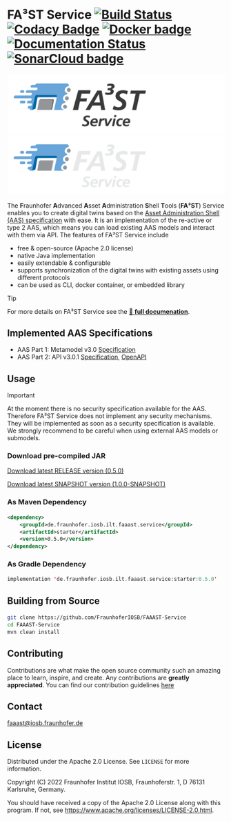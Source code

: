 # FA³ST Service [![Build Status](https://github.com/FraunhoferIOSB/FAAAST-Service/workflows/Maven%20Build/badge.svg)](https://github.com/FraunhoferIOSB/FAAAST-Service/actions) [![Codacy Badge](https://app.codacy.com/project/badge/Grade/25f6aafbdb0a4b5e8ba23672ec9411e5)](https://www.codacy.com/gh/FraunhoferIOSB/FAAAST-Service/dashboard?utm_source=github.com&amp;utm_medium=referral&amp;utm_content=FraunhoferIOSB/FAAAST-Service&amp;utm_campaign=Badge_Grade) [![Docker badge](https://img.shields.io/docker/pulls/fraunhoferiosb/faaast-service.svg)](https://hub.docker.com/r/fraunhoferiosb/faaast-service/) [![Documentation Status](https://readthedocs.org/projects/faaast-service/badge/?version=latest)](https://faaast-service.readthedocs.io/en/latest/?badge=latest) <a href="https://sonarcloud.io/summary/new_code?id=FraunhoferIOSB_FAAAST-Service" ><img src="https://sonarcloud.io/images/project_badges/sonarcloud-white.svg" alt="SonarCloud badge" width="105"/></a>

![FA³ST Logo Light](./docs/source/images/logo-positiv.png/#gh-light-mode-only "FA³ST Service Logo")
![FA³ST Logo Dark](./docs/source/images/logo-negativ.png/#gh-dark-mode-only "FA³ST Service Logo")

The **F**raunhofer **A**dvanced **A**sset **A**dministration **S**hell **T**ools (**FA³ST**) Service enables you to create digital twins based on the [Asset Administration Shell (AAS) specification](https://industrialdigitaltwin.org/en/content-hub/aasspecifications) with ease.
It is an implementation of the re-active or type 2 AAS, which means you can load existing AAS models and interact with them via API.
The features of FA³ST Service include

- free & open-source (Apache 2.0 license)
- native Java implementation
- easily extendable & configurable
- supports synchronization of the digital twins with existing assets using different protocols
- can be used as CLI, docker container, or embedded library


> [!TIP]
> For more details on FA³ST Service see the [:blue_book: **full documenation**](https://faaast-service.readthedocs.io/).


## Implemented AAS Specifications

- AAS Part 1: Metamodel v3.0 [Specification](https://industrialdigitaltwin.org/en/content-hub/aasspecifications/specification-of-the-asset-administration-shell-part-1-metamodel-idta-number-01001-3-0)
- AAS Part 2: API v3.0.1 [Specification](https://industrialdigitaltwin.org/en/content-hub/aasspecifications/specification-of-the-asset-administration-shell-part-2-application-programming-interfaces-idta-number-01002-3-0), [OpenAPI](https://app.swaggerhub.com/apis/Plattform_i40/Entire-API-Collection/V3.0.1)


## Usage

> [!IMPORTANT]
> At the moment there is no security specification available for the AAS.
> Therefore FA³ST Service does not implement any security mechanisms.
> They will be implemented as soon as a security specification is available.
> We strongly recommend to be careful when using external AAS models or submodels.

### Download pre-compiled JAR

<!--start:download-release-->
[Download latest RELEASE version (0.5.0)](https://repo1.maven.org/maven2/de/fraunhofer/iosb/ilt/faaast/service/starter/0.5.0/starter-0.5.0.jar)<!--end:download-release-->

<!--start:download-snapshot-->
[Download latest SNAPSHOT version (1.0.0-SNAPSHOT)](https://oss.sonatype.org/service/local/artifact/maven/redirect?r=snapshots&g=de.fraunhofer.iosb.ilt.faaast.service&a=starter&v=1.0.0-SNAPSHOT)<!--end:download-snapshot-->

### As Maven Dependency
```xml
<dependency>
	<groupId>de.fraunhofer.iosb.ilt.faaast.service</groupId>
	<artifactId>starter</artifactId>
	<version>0.5.0</version>
</dependency>
```

### As Gradle Dependency
```kotlin
implementation 'de.fraunhofer.iosb.ilt.faaast.service:starter:0.5.0'
```

## Building from Source

```sh
git clone https://github.com/FraunhoferIOSB/FAAAST-Service
cd FAAAST-Service
mvn clean install
```

## Contributing

Contributions are what make the open source community such an amazing place to learn, inspire, and create. Any contributions are **greatly appreciated**.
You can find our contribution guidelines [here](CONTRIBUTING.md)

## Contact

faaast@iosb.fraunhofer.de

## License

Distributed under the Apache 2.0 License. See `LICENSE` for more information.

Copyright (C) 2022 Fraunhofer Institut IOSB, Fraunhoferstr. 1, D 76131 Karlsruhe, Germany.

You should have received a copy of the Apache 2.0 License along with this program. If not, see https://www.apache.org/licenses/LICENSE-2.0.html.
